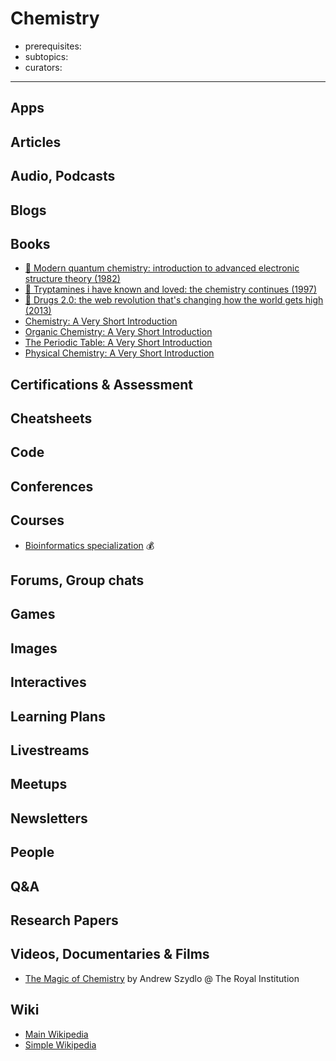 # Chemistry

- prerequisites:
- subtopics:
- curators:

------

## Apps

## Articles

## Audio, Podcasts

## Blogs

## Books
- [📕 Modern quantum chemistry: introduction to advanced electronic structure theory (1982)](http://www.goodreads.com/book/show/237496.Modern_Quantum_Chemistry)
- [📕 Tryptamines i have known and loved: the chemistry continues (1997)](http://www.goodreads.com/book/show/271921.Tihkal)
- [📕 Drugs 2.0: the web revolution that's changing how the world gets high (2013)](http://www.goodreads.com/book/show/20613641-drugs-unlimited)
- [Chemistry: A Very Short Introduction](http://www.veryshortintroductions.com/abstract/10.1093/actrade/9780199683970.001.0001/actrade-9780199683970?rskey=P9EWzI&result=579)
- [Organic Chemistry: A Very Short Introduction](http://www.veryshortintroductions.com/abstract/10.1093/actrade/9780198759775.001.0001/actrade-9780198759775?rskey=sBHDD5&result=437)
- [The Periodic Table: A Very Short Introduction](http://www.veryshortintroductions.com/abstract/10.1093/actrade/9780199582495.001.0001/actrade-9780199582495?rskey=sBHDD5&result=449)
- [Physical Chemistry: A Very Short Introduction](http://www.veryshortintroductions.com/abstract/10.1093/actrade/9780199689095.001.0001/actrade-9780199689095?rskey=sBHDD5&result=456)

## Certifications & Assessment

## Cheatsheets

## Code

## Conferences

## Courses

- [Bioinformatics specialization](https://www.coursera.org/specializations/bioinformatics) 💰

## Forums, Group chats

## Games

## Images

## Interactives

## Learning Plans

## Livestreams

## Meetups

## Newsletters

## People

## Q&A

## Research Papers

## Videos, Documentaries & Films

- [The Magic of Chemistry](https://www.youtube.com/watch?v=0g8lANs6zpQ) by Andrew Szydlo @ The Royal Institution

## Wiki
- [Main Wikipedia](https://en.wikipedia.org/wiki/Chemistry)
- [Simple Wikipedia](https://simple.wikipedia.org/wiki/Chemistry)
